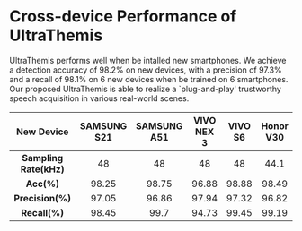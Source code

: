 # Cross-device Performance of UltraThemis
UltraThemis performs well when be intalled new smartphones. We achieve a detection accuracy of 98.2\% on new devices, with a precision of 97.3\% and a recall of 98.1\% on 6 new devices when be trained on 6 smartphones. Our proposed UltraThemis is able to realize a `plug-and-play' trustworthy speech acquisition in various real-world scenes.

| **New Device**         | **SAMSUNG S21** | **SAMSUNG A51** | **VIVO NEX 3** | **VIVO S6** | **Honor V30** | **Google Pixel 3** | **MEAN** |
|:----------------------:|:---------------:|:---------------:|:--------------:|:-----------:|:-------------:|:------------------:|:--------:|
| **Sampling Rate(kHz)** | 48              | 48              | 48             | 48          | 44.1          | 48                 | \        |
| **Acc(%)**             | 98.25           | 98.75           | 96.88          | 98.88       | 98.49         | 98.13              | 98.23    |
| **Precision(%)**       | 97.05           | 96.86           | 97.94          | 97.32       | 96.82         | 98.02              | 97.33    |
| **Recall(%)**          | 98.45           | 99.7            | 94.73          | 99.45       | 99.19         | 97.20              | 98.12    |
